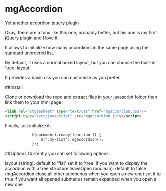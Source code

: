 # mgAccordion
Yet another accordion jquery plugin

Okay, there are a tons like this one, probably better, but his one is my first jQuery plugin and I love it.

It allows to initialize how many accordions in the same page using the standard unordered list.

By default, it uses a normal boxed layout, but you can choose the built-in 'tree' layout.

It provides a basic css you can customize as you prefer.

##Install

Clone or download the repo and extract files in your javascript folder then link them to your html page:
```html
<link rel="stylesheet" type="text/css" href="mgaccordion.css"/>
<script type="text/javascript" src="mgaccordion.js"></script>
```

Finally, just initialize it:
```html
			$(document).ready(function () {
				$('.my-list').mgaccordion();
			});
```

##Options
Currently you can set following options:

layout (string):     default to 'flat'
				             set it to 'tree' if you want to display the accordion with a tree structure
leaveOpen (boolean): default to false (mgAccordion close all other submenus when you open a new one)
										 set it to true if you want all opened submenus remain expanded when you open a new one
